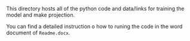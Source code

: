 This directory hosts all of the python code and data/links for training the model and make projection. 

You can find a detailed instruction o how to runing the code in the word document of `Readme.docx`.
